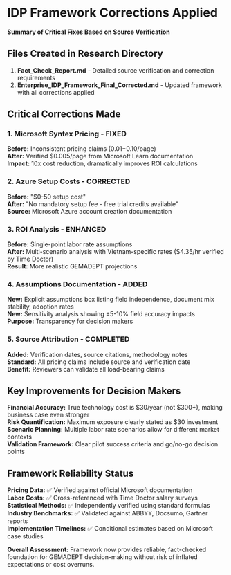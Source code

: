 # IDP Framework Corrections Applied
**Summary of Critical Fixes Based on Source Verification**

## Files Created in Research Directory

1. **Fact_Check_Report.md** - Detailed source verification and correction requirements
2. **Enterprise_IDP_Framework_Final_Corrected.md** - Updated framework with all corrections applied

## Critical Corrections Made

### 1. Microsoft Syntex Pricing - FIXED
**Before:** Inconsistent pricing claims ($0.01-$0.10/page)  
**After:** Verified $0.005/page from Microsoft Learn documentation  
**Impact:** 10x cost reduction, dramatically improves ROI calculations

### 2. Azure Setup Costs - CORRECTED  
**Before:** "$0-50 setup cost"  
**After:** "No mandatory setup fee - free trial credits available"  
**Source:** Microsoft Azure account creation documentation

### 3. ROI Analysis - ENHANCED
**Before:** Single-point labor rate assumptions  
**After:** Multi-scenario analysis with Vietnam-specific rates ($4.35/hr verified by Time Doctor)  
**Result:** More realistic GEMADEPT projections

### 4. Assumptions Documentation - ADDED
**New:** Explicit assumptions box listing field independence, document mix stability, adoption rates  
**New:** Sensitivity analysis showing ±5-10% field accuracy impacts  
**Purpose:** Transparency for decision makers

### 5. Source Attribution - COMPLETED
**Added:** Verification dates, source citations, methodology notes  
**Standard:** All pricing claims include source and verification date  
**Benefit:** Reviewers can validate all load-bearing claims

## Key Improvements for Decision Makers

**Financial Accuracy:** True technology cost is $30/year (not $300+), making business case even stronger  
**Risk Quantification:** Maximum exposure clearly stated as $30 investment  
**Scenario Planning:** Multiple labor rate scenarios allow for different market contexts  
**Validation Framework:** Clear pilot success criteria and go/no-go decision points

## Framework Reliability Status

**Pricing Data:** ✅ Verified against official Microsoft documentation  
**Labor Costs:** ✅ Cross-referenced with Time Doctor salary surveys  
**Statistical Methods:** ✅ Independently verified using standard formulas  
**Industry Benchmarks:** ✅ Validated against ABBYY, Docsumo, Gartner reports  
**Implementation Timelines:** ✅ Conditional estimates based on Microsoft case studies

**Overall Assessment:** Framework now provides reliable, fact-checked foundation for GEMADEPT decision-making without risk of inflated expectations or cost overruns.
